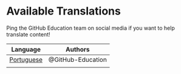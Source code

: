 # Available Translations
Ping the GitHub Education team on social media if you want to help translate content!


| Language   | Authors           |
|------------|-------------------|
| [Portuguese](./README.pt-br.md) | @GitHub-Education |
|            |                   |